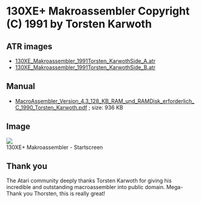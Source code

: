 # 130XE+ Makroassembler Copyright (C) 1991 by Torsten Karwoth  
  
## ATR images  
- [130XE_Makroassembler_1991Torsten_KarwothSide_A.atr](attachments/130XE_Makroassembler_1991Torsten_KarwothSide_A.atr)  
- [130XE_Makroassembler_1991Torsten_KarwothSide_B.atr](attachments/130XE_Makroassembler_1991Torsten_KarwothSide_B.atr)  
  
## Manual  
- [MacroAssembler_Version_4.3_128_KB_RAM_und_RAMDisk_erforderlich_C_1990_Torsten_Karwoth.pdf](attachments/MacroAssembler_Version_4.3_128_KB_RAM_und_RAMDisk_erforderlich_C_1990_Torsten_Karwoth.pdf) ; size: 936 KB  
  
## Image  
![](attachments/Startscreen.jpg)  
130XE+ Makroassembler - Startscreen  
  
## Thank you  
The Atari community deeply thanks Torsten Karwoth for giving his incredible and outstanding macroassembler into public domain. Mega-Thank you Thorsten, this is really great!  
